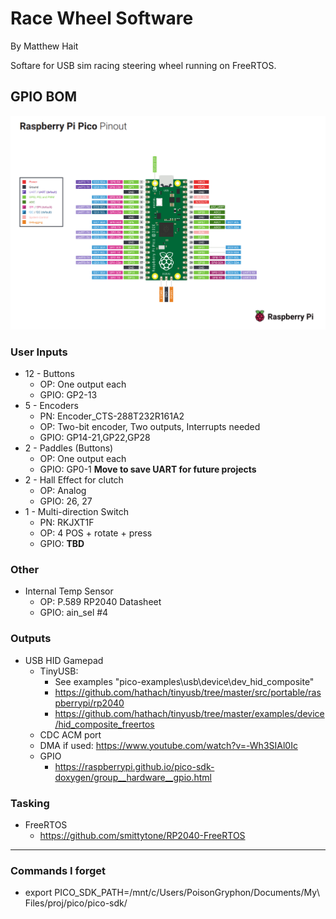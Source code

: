 # Race Wheel Software
By Matthew Hait

Softare for USB sim racing steering wheel running on FreeRTOS.

## GPIO BOM
![Raspberry Pi Pico Pinout](./Documentation/Raspberry_Pi_Pico_Pinout.PNG)

### User Inputs

- 12 - Buttons
  - OP: One output each
  - GPIO: GP2-13
- 5 - Encoders
  - PN: Encoder_CTS-288T232R161A2
  - OP: Two-bit encoder, Two outputs, Interrupts needed
  - GPIO: GP14-21,GP22,GP28
- 2 - Paddles (Buttons)
  - OP: One output each
  - GPIO: GP0-1 **Move to save UART for future projects**
- 2 - Hall Effect for clutch
  - OP: Analog
  - GPIO: 26, 27
- 1 - Multi-direction Switch
  - PN: RKJXT1F
  - OP: 4 POS + rotate + press
  - GPIO: **TBD**
### Other
  
- Internal Temp Sensor
  - OP: P.589 RP2040 Datasheet 
  - GPIO: ain_sel #4

### Outputs
- USB HID Gamepad
  - TinyUSB:
    - See examples "pico-examples\usb\device\dev_hid_composite" 
    - https://github.com/hathach/tinyusb/tree/master/src/portable/raspberrypi/rp2040
    - https://github.com/hathach/tinyusb/tree/master/examples/device/hid_composite_freertos
  - CDC ACM port
  - DMA if used: https://www.youtube.com/watch?v=-Wh3SIAl0Ic
  - GPIO
    - https://raspberrypi.github.io/pico-sdk-doxygen/group__hardware__gpio.html
### Tasking
- FreeRTOS
  - https://github.com/smittytone/RP2040-FreeRTOS

----------------------
### Commands I forget
- export PICO_SDK_PATH=/mnt/c/Users/PoisonGryphon/Documents/My\ Files/proj/pico/pico-sdk/
